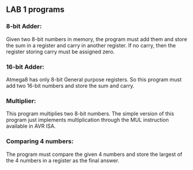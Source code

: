 ## LAB 1 programs

### 8-bit Adder:   
Given two 8-bit numbers in memory, the program must add them and store the sum in a register and carry in another register. If no carry, then the register storing carry must be assigned zero.   
### 16-bit Adder:   
Atmega8 has only 8-bit General purpose registers. So this program must add two 16-bit numbers and store the sum and carry.   
### Multiplier:   
This program multiplies two 8-bit numbers. The simple version of this program just implements multiplication through the MUL instruction available in AVR ISA.   
### Comparing 4 numbers:   
The program must compare the given 4 numbers and store the largest of the 4 numbers in a register as the final answer.   
